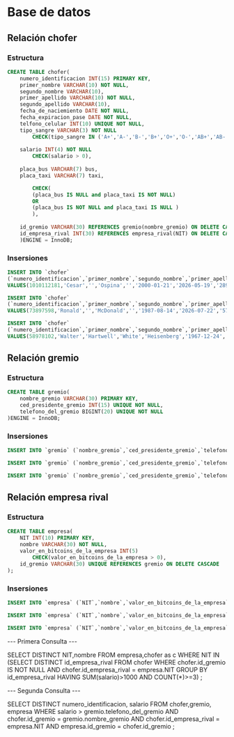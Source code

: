 # Base de datos

## Relación chofer

### Estructura 

```sql
CREATE TABLE chofer(
	numero_identificacion INT(15) PRIMARY KEY,
	primer_nombre VARCHAR(10) NOT NULL,
	segundo_nombre VARCHAR(10),
	primer_apellido VARCHAR(10) NOT NULL,
	segundo_apellido VARCHAR(10),
	fecha_de_naciemiento DATE NOT NULL,
	fecha_expiracion_pase DATE NOT NULL,
	telfono_celular INT(10) UNIQUE NOT NULL,
    tipo_sangre VARCHAR(3) NOT NULL 
        CHECK(tipo_sangre IN ('A+','A-','B-','B+','O+','O-','AB+','AB-')), 
	
	salario INT(4) NOT NULL
		CHECK(salario > 0),
     
	placa_bus VARCHAR(7) bus,
    placa_taxi VARCHAR(7) taxi,

        CHECK(
        (placa_bus IS NULL and placa_taxi IS NOT NULL) 
        OR
        (placa_bus IS NOT NULL and placa_taxi IS NULL )
        ),
	
	id_gremio VARCHAR(30) REFERENCES gremio(nombre_gremio) ON DELETE CASCADE,
	id_empresa_rival INT(30) REFERENCES empresa_rival(NIT) ON DELETE CASCADE,
    )ENGINE = InnoDB;
```

### Insersiones

```sql
INSERT INTO `chofer`
(`numero_identificacion`,`primer_nombre`,`segundo_nombre`,`primer_apellido`,`segundo_apellido`,`fecha_de_naciemiento`,`fecha_expiracion_pase`,`telfono_celular`,`tipo_sangre`,`salario`,`placa_bus`,`placa_taxi`,`id_gremio`,`id_empresa_rival`) 
VALUES(1010112181,'Cesar','','Ospina','','2000-01-21','2026-05-19','2894825','O+','1000000','FCL-801',NULL,'LosCimbichi','9657845');

INSERT INTO `chofer`
(`numero_identificacion`,`primer_nombre`,`segundo_nombre`,`primer_apellido`,`segundo_apellido`,`fecha_de_naciemiento`,`fecha_expiracion_pase`,`telfono_celular`,`tipo_sangre`,`salario`,`placa_bus`,`placa_taxi`,`id_gremio`,`id_empresa_rival`) 
VALUES(73897598,'Ronald','','McDonald','','1987-08-14','2026-07-22','5705215','A-','1200000','KJK-528',NULL,'LosCimbichi','3691478');

INSERT INTO `chofer`
(`numero_identificacion`,`primer_nombre`,`segundo_nombre`,`primer_apellido`,`segundo_apellido`,`fecha_de_naciemiento`,`fecha_expiracion_pase`,`telfono_celular`,`tipo_sangre`,`salario`,`placa_bus`,`placa_taxi`,`id_gremio`,`id_empresa_rival`) 
VALUES(58978102,'Walter','Hartwell','White','Heisenberg','1967-12-24','2026-07-22','2992789','O-','1150000',NULL,'KIZ-599','Los Pollos','5236987');

```

## Relación gremio

### Estructura 

```sql
CREATE TABLE gremio(
	nombre_gremio VARCHAR(30) PRIMARY KEY,
	ced_presidente_gremio INT(15) UNIQUE NOT NULL,
	telefono_del_gremio BIGINT(20) UNIQUE NOT NULL
)ENGINE = InnoDB;
```

### Insersiones

```sql
INSERT INTO `gremio` (`nombre_gremio`,`ced_presidente_gremio`,`telefono_del_gremio`) VALUES('LosCimbichi',1020874972,3027209700);

INSERT INTO `gremio` (`nombre_gremio`,`ced_presidente_gremio`,`telefono_del_gremio`) VALUES('LosGanplank',39453267,3192163065);

INSERT INTO `gremio` (`nombre_gremio`,`ced_presidente_gremio`,`telefono_del_gremio`) VALUES('LosPollos',1001863269,3002501769);
```

## Relación empresa rival

### Estructura 

```sql
CREATE TABLE empresa(
	NIT INT(10) PRIMARY KEY,
	nombre VARCHAR(30) NOT NULL,
	valor_en_bitcoins_de_la_empresa INT(5)
		CHECK(valor_en_bitcoins_de_la_empresa > 0),
	id_gremio VARCHAR(30) UNIQUE REFERENCES gremio ON DELETE CASCADE
);
```

### Insersiones

```sql
INSERT INTO `empresa` (`NIT`,`nombre`,`valor_en_bitcoins_de_la_empresa`,`id_gremio`) VALUES(9657845,'Fracture', 6,'LosCimbichi');

INSERT INTO `empresa` (`NIT`,`nombre`,`valor_en_bitcoins_de_la_empresa`,`id_gremio`) VALUES(5236987,'Haven', 10,'LosGanplank');

INSERT INTO `empresa` (`NIT`,`nombre`,`valor_en_bitcoins_de_la_empresa`,`id_gremio`) VALUES(3691478,'Icebox', 3,'LosPollos');


```



--- Primera Consulta --- 

SELECT DISTINCT NIT,nombre
FROM empresa,chofer as c 
WHERE 
    NIT IN (SELECT DISTINCT id_empresa_rival
    FROM chofer
    WHERE chofer.id_gremio IS NOT NULL AND chofer.id_empresa_rival = empresa.NIT
    GROUP BY id_empresa_rival
    HAVING SUM(salario)>1000 AND COUNT(*)>=3)
;

--- Segunda Consulta ---

SELECT DISTINCT numero_identificacion, salario
FROM chofer,gremio, empresa
WHERE
salario > gremio.telefono_del_gremio
AND
chofer.id_gremio = gremio.nombre_gremio
AND 
chofer.id_empresa_rival = empresa.NIT
AND
empresa.id_gremio = chofer.id_gremio
;

